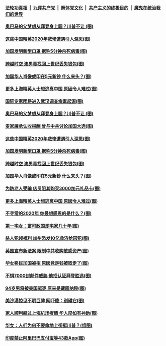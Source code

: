 

####  [法轮功真相](../../../../basic/blob/master/README.md?t=11281431) &nbsp;|&nbsp; [九评共产党](../../../../9ping.md/blob/master/README.md?t=11281431) &nbsp;|&nbsp; [解体党文化](../../../../jtdwh.md/blob/master/README.md?t=11281431)  &nbsp;|&nbsp; [共产主义的终极目的](../../../../gczydzjmd.md/blob/master/README.md?t=11281431) &nbsp;|&nbsp; [魔鬼在统治我们的世界](../../../../mgztzwmdsj.md/blob/master/README.md?t=11281431) 

#### [奥巴马的父梦想从拜登身上圆？川普不让 (图)](../pages/p3/953497.md?t=11281431) 

#### [这些中国精英2020年悲惨遭遇引人深思(图)](../pages/p3/953981.md?t=11281431) 

#### [加国发明新型口罩 据称5分钟杀死病毒(图)](../pages/p3/953973.md?t=11281431) 

#### [跨越时空 澳男竟找回上世纪丢失钱包(图)](../pages/p3/953969.md?t=11281431) 

#### [加国华人肖像或印在5元新钞 什么来头？(图)](../pages/p3/953553.md?t=11281431) 

#### [更多上海精英人士想逃离中国 原因令人难过(图)](../pages/p3/953878.md?t=11281431) 

#### [国际专家团将进入武汉调查病毒起源(图)](../pages/p3/954001.md?t=11281431) 

#### [奥巴马的父梦想从拜登身上圆？川普不让 (图)](../pages/p3/953497.md?t=11281431) 

#### [麦家廉承认收报酬 曾与中共讨论加国大选(图)](../pages/p3/953991.md?t=11281431) 

#### [这些中国精英2020年悲惨遭遇引人深思(图)](../pages/p3/953981.md?t=11281431) 

#### [加国发明新型口罩 据称5分钟杀死病毒(图)](../pages/p3/953973.md?t=11281431) 

#### [跨越时空 澳男竟找回上世纪丢失钱包(图)](../pages/p3/953969.md?t=11281431) 

#### [加国华人肖像或印在5元新钞 什么来头？(图)](../pages/p3/953553.md?t=11281431) 

#### [为防老人受骗 店员阻其购买3000加元礼品卡(图)](../pages/p3/953910.md?t=11281431) 

#### [更多上海精英人士想逃离中国 原因令人难过(图)](../pages/p3/953878.md?t=11281431) 

#### [不寻常的2020年 你最想感恩的是什么？(图)](../pages/p3/953863.md?t=11281431) 

#### [第一宅女：富可敌国却宅家几十年(图)](../pages/p3/953835.md?t=11281431) 

#### [杀人犯领福利 加州恐发10亿救济给囚犯(图)](../pages/p3/953792.md?t=11281431) 

#### [英国宣布新法案 限制中共收购敏感资产(图)](../pages/p3/953794.md?t=11281431) 

#### [华女移民加国被拒 原因竟是钱被取走了(图)](../pages/p3/953786.md?t=11281431) 

#### [不惧7000封邮件威胁 他拒认证拜登胜选(图)](../pages/p3/953755.md?t=11281431) 

#### [94岁男将被美国驱逐 原来是藏匿纳粹(图)](../pages/p3/953759.md?t=11281431) 

#### [美沙漠惊见不明巨碑 网吓傻：别碰它(图)](../pages/p3/953746.md?t=11281431) 

#### [家人顺利躲过上海机场疫情 华人叹如有神助(图)](../pages/p3/953710.md?t=11281431) 

#### [华女：人们为何不要命地上街挺川普？(组图)](../pages/p3/953686.md?t=11281431) 

#### [印度禁止阿里巴巴支付宝等43款App(图)](../pages/p3/953682.md?t=11281431) 

